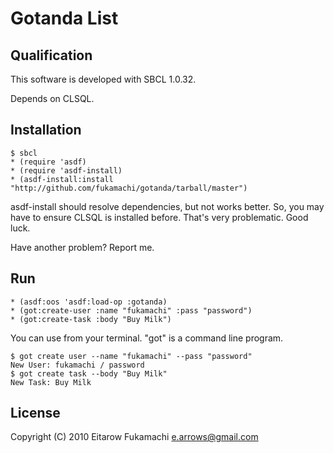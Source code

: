 # Gotanda List

## Qualification

This software is developed with SBCL 1.0.32.

Depends on CLSQL.

## Installation

    $ sbcl
    * (require 'asdf)
    * (require 'asdf-install)
    * (asdf-install:install "http://github.com/fukamachi/gotanda/tarball/master")

asdf-install should resolve dependencies, but not works better. So, you may have to ensure CLSQL is installed before. That's very problematic. Good luck.

Have another problem? Report me.

## Run

    * (asdf:oos 'asdf:load-op :gotanda)
    * (got:create-user :name "fukamachi" :pass "password")
    * (got:create-task :body "Buy Milk")

You can use from your terminal. "got" is a command line program.

    $ got create user --name "fukamachi" --pass "password"
    New User: fukamachi / password
    $ got create task --body "Buy Milk"
    New Task: Buy Milk

## License

Copyright (C) 2010 Eitarow Fukamachi <e.arrows@gmail.com>
